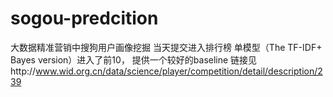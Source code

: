 # sogou-predcition
大数据精准营销中搜狗用户画像挖掘
当天提交进入排行榜 单模型（The TF-IDF+ Bayes version）进入了前10， 提供一个较好的baseline
链接见http://www.wid.org.cn/data/science/player/competition/detail/description/239

